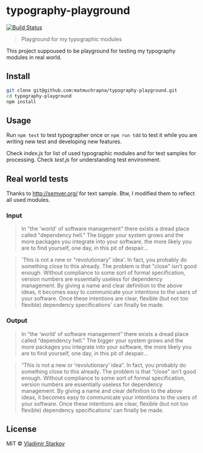 # typography-playground

[![Build Status][travis-image]][travis-url]

> Playground for my typographic modules

This project suppoused to be playground for testing my typography modules in real world.


## Install

```sh
git clone git@github.com:matmuchrapna/typography-playground.git
cd typography-playground
npm install
```


## Usage

Run `npm test` to test typographer once or `npm run tdd` to test it while you are writing new test and developing new features.

Check *index.js* for list of used typographic modules and for text samples for processing. Check *test.js* for understanding test environment.

## Real world tests

Thanks to http://semver.org/ for text sample. Btw, I modified them to reflect all used modules.

### Input

>In "the 'world' of software management" there exists a dread place called
"dependency hell." The bigger your system grows and the more packages you
integrate into your software, the more likely you are to find yourself,
one day, in this pit of despair...

> 'This is not a new or "revolutionary" idea'. In fact, you probably do something
close to this already. The problem is that "close" isn't good enough.
Without compliance to some sort of formal specification, version numbers
are essentially useless for dependency management. By giving a name and
clear definition to the above ideas, it becomes easy to communicate your
intentions to the users of your software. Once these intentions are clear,
flexible (but not too flexible) dependency specifications' can finally be made.

### Output

> In “the ‘world’ of software management” there exists a dread place called
“dependency hell.” The bigger your system grows and the more packages you
integrate into your software, the more likely you are to find yourself,
one day, in this pit of despair…

> “This is not a new or ‘revolutionary’ idea”. In fact, you probably do something
close to this already. The problem is that “close” isn’t good enough.
Without compliance to some sort of formal specification, version numbers
are essentially useless for dependency management. By giving a name and
clear definition to the above ideas, it becomes easy to communicate your
intentions to the users of your software. Once these intentions are clear,
flexible (but not too flexible) dependency specifications’ can finally be made.


## License

MIT © [Vladimir Starkov](http://vstarkov.com/)

[travis-url]: https://travis-ci.org/matmuchrapna/typography-playground
[travis-image]: http://img.shields.io/travis/matmuchrapna/typography-playground.svg
